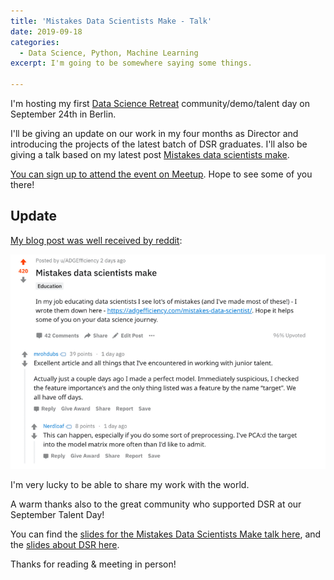 ```yaml
---
title: 'Mistakes Data Scientists Make - Talk'
date: 2019-09-18
categories:
  - Data Science, Python, Machine Learning
excerpt: I'm going to be somewhere saying some things.

---
```


I'm hosting my first [Data Science Retreat](https://datascienceretreat.com/) community/demo/talent day on September 24th in Berlin.

I'll be giving an update on our work in my four months as Director and introducing the projects of the latest batch of DSR graduates.  I'll also be giving a talk based on my latest post [Mistakes data scientists make](https://adgefficiency.com/mistakes-data-scientist/).

[You can sign up to attend the event on Meetup](https://www.meetup.com/Data-Science-Community-Day/).  Hope to see some of you there!

## Update 

[My blog post was well received by reddit](https://www.reddit.com/r/datascience/comments/d5nfjc/mistakes_data_scientists_make/):

<center><img src="/assets/mistakes-data-sci/reddit.png" width="600"></center>

I'm very lucky to be able to share my work with the world.

A warm thanks also to the great community who supported DSR at our September Talent Day!

You can find the [slides for the Mistakes Data Scientists Make talk here](https://www.canva.com/design/DADl9pRJd0c/Ay44vvr7SCtp2aUNrWevpw/view?utm_content=DADl9pRJd0c&utm_campaign=designshare&utm_medium=link&utm_source=homepage_lightbox), and the [slides about DSR here](https://www.canva.com/design/DADlQld9yF0/Qw_3UctGE6dT7jfpnIf5Dg/view?utm_content=DADlQld9yF0&utm_campaign=designshare&utm_medium=link&utm_source=homepage_lightbox).

Thanks for reading & meeting in person!
